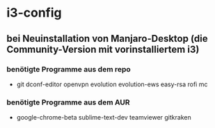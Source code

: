 # i3-config

## bei Neuinstallation von Manjaro-Desktop (die Community-Version mit vorinstalliertem i3)

### benötigte Programme aus dem repo
- git dconf-editor openvpn evolution evolution-ews easy-rsa rofi mc

### benötigte Programme aus dem AUR
- google-chrome-beta sublime-text-dev teamviewer gitkraken
